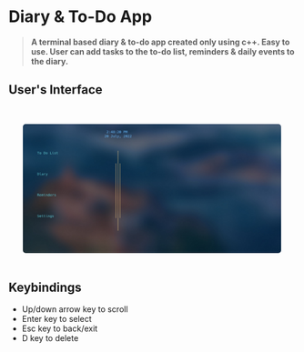 <!-- <div style="padding: 16px 16px; background: linear-gradient(135deg, #333, #111"> -->

# Diary &amp; To-Do App

>**A terminal based diary & to-do app created only using c++. Easy to use. User can add tasks to the to-do list, reminders & daily events to the diary.**

## User's Interface

<div style="display: flex; justify-content: center; margin: 48px 0">
  <img src="./assets/mainMenu.jpg" style="border-radius: 5px;  width: 90%;">
</div>

## Keybindings

- Up/down arrow key to scroll
- Enter key to select
- Esc key to back/exit
- D key to delete

<!-- </div> -->
